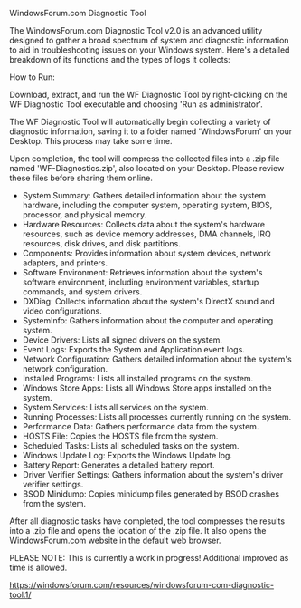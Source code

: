 WindowsForum.com Diagnostic Tool

The WindowsForum.com Diagnostic Tool v2.0 is an advanced utility designed to gather a broad spectrum of system and diagnostic information to aid in troubleshooting issues on your Windows system. Here's a detailed breakdown of its functions and the types of logs it collects:

How to Run:

Download, extract, and run the WF Diagnostic Tool by right-clicking on the WF Diagnostic Tool executable and choosing 'Run as administrator'.

The WF Diagnostic Tool will automatically begin collecting a variety of diagnostic information, saving it to a folder named 'WindowsForum' on your Desktop. This process may take some time.

Upon completion, the tool will compress the collected files into a .zip file named 'WF-Diagnostics.zip', also located on your Desktop. Please review these files before sharing them online.

- System Summary: Gathers detailed information about the system hardware, including the computer system, operating system, BIOS, processor, and physical memory.
- Hardware Resources: Collects data about the system's hardware resources, such as device memory addresses, DMA channels, IRQ resources, disk drives, and disk partitions.
- Components: Provides information about system devices, network adapters, and printers.
- Software Environment: Retrieves information about the system's software environment, including environment variables, startup commands, and system drivers.
- DXDiag: Collects information about the system's DirectX sound and video configurations.
- SystemInfo: Gathers information about the computer and operating system.
- Device Drivers: Lists all signed drivers on the system.
- Event Logs: Exports the System and Application event logs.
- Network Configuration: Gathers detailed information about the system's network configuration.
- Installed Programs: Lists all installed programs on the system.
- Windows Store Apps: Lists all Windows Store apps installed on the system.
- System Services: Lists all services on the system.
- Running Processes: Lists all processes currently running on the system.
- Performance Data: Gathers performance data from the system.
- HOSTS File: Copies the HOSTS file from the system.
- Scheduled Tasks: Lists all scheduled tasks on the system.
- Windows Update Log: Exports the Windows Update log.
- Battery Report: Generates a detailed battery report.
- Driver Verifier Settings: Gathers information about the system's driver verifier settings.
- BSOD Minidump: Copies minidump files generated by BSOD crashes from the system.

After all diagnostic tasks have completed, the tool compresses the results into a .zip file and opens the location of the .zip file. It also opens the WindowsForum.com website in the default web browser.

PLEASE NOTE: This is currently a work in progress! Additional improved as time is allowed.

https://windowsforum.com/resources/windowsforum-com-diagnostic-tool.1/
